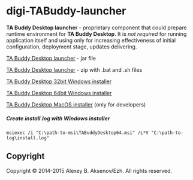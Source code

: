 digi-TABuddy-launcher
=====================

**TA Buddy Desktop launcher** - proprietary component that could prepare runtime environment for **TA Buddy Desktop**.
It is *not required* for running application itself and using only for increasing effectiveness of initial configuration, deployment stage, updates delivering.

[TA Buddy Desktop launcher](http://storage.googleapis.com/ezh/launcher.jar) - jar file

[TA Buddy Desktop launcher](http://storage.googleapis.com/ezh/launcher.zip) - zip with .bat and .sh files

[TA Buddy Desktop 32bit Windows installer](http://storage.googleapis.com/ezh/TABuddyDesktop.msi)

[TA Buddy Desktop 64bit Windows installer](http://storage.googleapis.com/ezh/TABuddyDesktop64.msi)

[TA Buddy Desktop MacOS installer](http://storage.googleapis.com/ezh/TA%20Buddy%20(Desktop)%201.0.0.dmg) (only for developers)

##### Create install.log with Windows installer

```msiexec /i "C:\path-to-msi\TABuddyDesktop64.msi" /L*V "C:\path-to-log\install.log"```

Copyright
---------

Copyright © 2014-2015 Alexey B. Aksenov/Ezh. All rights reserved.
